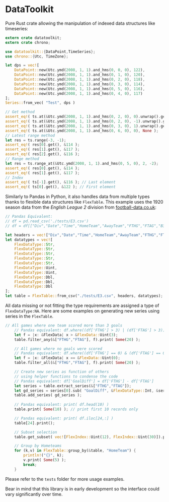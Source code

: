 # DataToolkit

Pure Rust crate allowing the manipulation of indexed data structures like timeseries:

```rust
extern crate datatoolkit;
extern crate chrono;

use datatoolkit::{DataPoint,TimeSeries};
use chrono::{Utc, TimeZone};

let dps = vec![ 
    DataPoint::new(Utc.ymd(2008, 1, 1).and_hms(0, 0, 0), 122),
    DataPoint::new(Utc.ymd(2008, 1, 1).and_hms(0, 1, 0), 120),
    DataPoint::new(Utc.ymd(2008, 1, 1).and_hms(0, 2, 0), 118),
    DataPoint::new(Utc.ymd(2008, 1, 1).and_hms(0, 3, 0), 114),
    DataPoint::new(Utc.ymd(2008, 1, 1).and_hms(0, 5, 0), 116),
    DataPoint::new(Utc.ymd(2008, 1, 1).and_hms(0, 4, 0), 117)
];
Series::from_vec( "Test", dps )

// Get method
assert_eq!( ts.at(&Utc.ymd(2008, 1, 1).and_hms(0, 2, 0), 0).unwrap().get(), &118 );
assert_eq!( ts.at(&Utc.ymd(2008, 1, 1).and_hms(0, 2, 0), -1).unwrap().get(), &120 );
assert_eq!( ts.at(&Utc.ymd(2008, 1, 1).and_hms(0, 3, 0), 1).unwrap().get(), &117 );
assert_eq!( ts.at(&Utc.ymd(2008, 1, 1).and_hms(0, 6, 0), 0), None );
// Latest range method
let res = ts.range(-3, -1);
assert_eq!( res[0].get(), &114 );
assert_eq!( res[1].get(), &117 );
assert_eq!( res[2].get(), &116 );
// Range method
let res = ts.range_at(&Utc.ymd(2008, 1, 1).and_hms(0, 5, 0), 2, -2);
assert_eq!( res[0].get(), &114 );
assert_eq!( res[1].get(), &117 );
// Index 
assert_eq!( ts[-1].get(), &116 ); // Last element
assert_eq!( ts[0].get(), &122 ); // First element
```

Similarly to Pandas in Python, it also handles data from multiple types thanks to flexible data structures like `FlexTable`. This example uses the 1920 season data from the *English League 2* division from [football-data.co.uk](https://football-data.co.uk):

```rust
// Pandas Equivalent:
// df = pd.read_csv('./tests/E3.csv')
// df = df[["Div","Date","Time","HomeTeam","AwayTeam","FTHG","FTAG","B365H","B365D","B365A"]]

let headers = vec!["Div","Date","Time","HomeTeam","AwayTeam","FTHG","FTAG","B365H","B365D","B365A"];
let datatypes = vec![
    FlexDataType::Str,
    FlexDataType::Str,
    FlexDataType::Str,
    FlexDataType::Str,
    FlexDataType::Str,
    FlexDataType::Uint,
    FlexDataType::Uint,
    FlexDataType::Dbl,
    FlexDataType::Dbl,
    FlexDataType::Dbl
];
let table = FlexTable::from_csv("./tests/E3.csv", headers, datatypes);
```

All data missing or not fitting the type requirements are assigned a type of `FlexDataType:NA`.
Here are some examples on generating new series using series in the `FlexTable`.

```rust
// All games where one team scored more than 3 goals
    // Pandas equivalent: df.where((df['FTHG'] > 3) | (df['FTAG'] > 3))
    let f = |x: &FlexData| x > &FlexData::Uint(3);
    table.filter_any(&["FTHG","FTAG"], f).print( Some(20) );

    // All games where no goals were scored
    // Pandas equivalent: df.where((df['FTHG'] == 0) & (df['FTAG'] == 0))
    let f = |x: &FlexData| x == &FlexData::Uint(0);
    table.filter_all(&["FTHG","FTAG"], f).print( Some(20) );

    // Create new series as function of others
    // using helper functions to condense the code
    // Pandas equivalent: df['GoalDiff'] = df['FTHG'] - df['FTAG']
    let series = table.extract_series(&["FTHG","FTAG"]);
    let gd_series = series[0].sub( "GoalDiff", &FlexDataType::Int, &series[1] );
    table.add_series( gd_series );
    
    // Pandas equivalent: print( df.head(10) )
    table.print( Some(10) ); // print first 10 records only

    // Pandas equivalent: print( df.iloc[24,:] )
    table[24].print();

    // Subset selection
    table.get_subset( vec![FlexIndex::Uint(12), FlexIndex::Uint(30)]).print( None );

    // Group by Hometeams
    for (k,v) in FlexTable::group_by(&table, "HomeTeam") {
        println!("{}", k);
        v.print( Some(5) );
        break;
    }
```

Please refer to the `tests` folder for more usage examples.

Bear in mind that this library is in early development so the interface could vary significantly over time.
